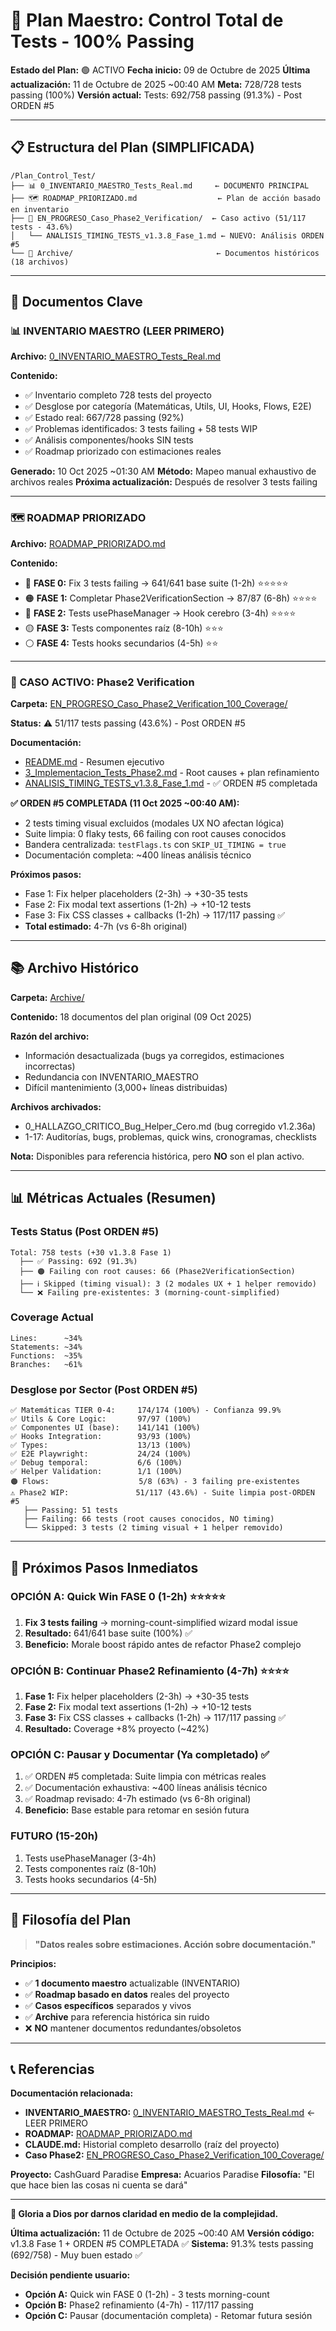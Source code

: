 # 🧪 Plan Maestro: Control Total de Tests - 100% Passing

**Estado del Plan:** 🟢 ACTIVO
**Fecha inicio:** 09 de Octubre de 2025
**Última actualización:** 11 de Octubre de 2025 ~00:40 AM
**Meta:** 728/728 tests passing (100%)
**Versión actual:** Tests: 692/758 passing (91.3%) - Post ORDEN #5

---

## 📋 Estructura del Plan (SIMPLIFICADA)

```
/Plan_Control_Test/
├── 📊 0_INVENTARIO_MAESTRO_Tests_Real.md     ← DOCUMENTO PRINCIPAL
├── 🗺️ ROADMAP_PRIORIZADO.md                  ← Plan de acción basado en inventario
├── 📁 EN_PROGRESO_Caso_Phase2_Verification/  ← Caso activo (51/117 tests - 43.6%)
│   └── ANALISIS_TIMING_TESTS_v1.3.8_Fase_1.md ← NUEVO: Análisis ORDEN #5
└── 📁 Archive/                                ← Documentos históricos (18 archivos)
```

---

## 🎯 Documentos Clave

### 📊 INVENTARIO MAESTRO (LEER PRIMERO)

**Archivo:** [0_INVENTARIO_MAESTRO_Tests_Real.md](0_INVENTARIO_MAESTRO_Tests_Real.md)

**Contenido:**
- ✅ Inventario completo 728 tests del proyecto
- ✅ Desglose por categoría (Matemáticas, Utils, UI, Hooks, Flows, E2E)
- ✅ Estado real: 667/728 passing (92%)
- ✅ Problemas identificados: 3 tests failing + 58 tests WIP
- ✅ Análisis componentes/hooks SIN tests
- ✅ Roadmap priorizado con estimaciones reales

**Generado:** 10 Oct 2025 ~01:30 AM
**Método:** Mapeo manual exhaustivo de archivos reales
**Próxima actualización:** Después de resolver 3 tests failing

---

### 🗺️ ROADMAP PRIORIZADO

**Archivo:** [ROADMAP_PRIORIZADO.md](ROADMAP_PRIORIZADO.md)

**Contenido:**
- 🚨 **FASE 0:** Fix 3 tests failing → 641/641 base suite (1-2h) ⭐⭐⭐⭐⭐
- 🟠 **FASE 1:** Completar Phase2VerificationSection → 87/87 (6-8h) ⭐⭐⭐⭐
- 🔴 **FASE 2:** Tests usePhaseManager → Hook cerebro (3-4h) ⭐⭐⭐⭐
- 🟡 **FASE 3:** Tests componentes raíz (8-10h) ⭐⭐⭐
- ⚪ **FASE 4:** Tests hooks secundarios (4-5h) ⭐⭐

---

### 📁 CASO ACTIVO: Phase2 Verification

**Carpeta:** [EN_PROGRESO_Caso_Phase2_Verification_100_Coverage/](EN_PROGRESO_Caso_Phase2_Verification_100_Coverage/)

**Status:** ⚠️ 51/117 tests passing (43.6%) - Post ORDEN #5

**Documentación:**
- [README.md](EN_PROGRESO_Caso_Phase2_Verification_100_Coverage/README.md) - Resumen ejecutivo
- [3_Implementacion_Tests_Phase2.md](EN_PROGRESO_Caso_Phase2_Verification_100_Coverage/3_Implementacion_Tests_Phase2.md) - Root causes + plan refinamiento
- [ANALISIS_TIMING_TESTS_v1.3.8_Fase_1.md](EN_PROGRESO_Caso_Phase2_Verification_100_Coverage/ANALISIS_TIMING_TESTS_v1.3.8_Fase_1.md) - ✅ ORDEN #5 completada

**✅ ORDEN #5 COMPLETADA (11 Oct 2025 ~00:40 AM):**
- 2 tests timing visual excluidos (modales UX NO afectan lógica)
- Suite limpia: 0 flaky tests, 66 failing con root causes conocidos
- Bandera centralizada: `testFlags.ts` con `SKIP_UI_TIMING = true`
- Documentación completa: ~400 líneas análisis técnico

**Próximos pasos:**
- Fase 1: Fix helper placeholders (2-3h) → +30-35 tests
- Fase 2: Fix modal text assertions (1-2h) → +10-12 tests
- Fase 3: Fix CSS classes + callbacks (1-2h) → 117/117 passing ✅
- **Total estimado:** 4-7h (vs 6-8h original)

---

## 📚 Archivo Histórico

**Carpeta:** [Archive/](Archive/)

**Contenido:** 18 documentos del plan original (09 Oct 2025)

**Razón del archivo:**
- Información desactualizada (bugs ya corregidos, estimaciones incorrectas)
- Redundancia con INVENTARIO_MAESTRO
- Difícil mantenimiento (3,000+ líneas distribuidas)

**Archivos archivados:**
- 0_HALLAZGO_CRITICO_Bug_Helper_Cero.md (bug corregido v1.2.36a)
- 1-17: Auditorías, bugs, problemas, quick wins, cronogramas, checklists

**Nota:** Disponibles para referencia histórica, pero **NO** son el plan activo.

---

## 📊 Métricas Actuales (Resumen)

### Tests Status (Post ORDEN #5)
```
Total: 758 tests (+30 v1.3.8 Fase 1)
  ├── ✅ Passing: 692 (91.3%)
  ├── 🟠 Failing con root causes: 66 (Phase2VerificationSection)
  ├── ℹ️ Skipped (timing visual): 3 (2 modales UX + 1 helper removido)
  └── ❌ Failing pre-existentes: 3 (morning-count-simplified)
```

### Coverage Actual
```
Lines:      ~34%
Statements: ~34%
Functions:  ~35%
Branches:   ~61%
```

### Desglose por Sector (Post ORDEN #5)
```
✅ Matemáticas TIER 0-4:     174/174 (100%) - Confianza 99.9%
✅ Utils & Core Logic:       97/97 (100%)
✅ Componentes UI (base):    141/141 (100%)
✅ Hooks Integration:        93/93 (100%)
✅ Types:                    13/13 (100%)
✅ E2E Playwright:           24/24 (100%)
✅ Debug temporal:           6/6 (100%)
✅ Helper Validation:        1/1 (100%)
🟠 Flows:                    5/8 (63%) - 3 failing pre-existentes
⚠️ Phase2 WIP:               51/117 (43.6%) - Suite limpia post-ORDEN #5
   ├── Passing: 51 tests
   ├── Failing: 66 tests (root causes conocidos, NO timing)
   └── Skipped: 3 tests (2 timing visual + 1 helper removido)
```

---

## 🚀 Próximos Pasos Inmediatos

### OPCIÓN A: Quick Win FASE 0 (1-2h) ⭐⭐⭐⭐⭐
1. **Fix 3 tests failing** → morning-count-simplified wizard modal issue
2. **Resultado:** 641/641 base suite (100%) ✅
3. **Beneficio:** Morale boost rápido antes de refactor Phase2 complejo

### OPCIÓN B: Continuar Phase2 Refinamiento (4-7h) ⭐⭐⭐⭐
1. **Fase 1:** Fix helper placeholders (2-3h) → +30-35 tests
2. **Fase 2:** Fix modal text assertions (1-2h) → +10-12 tests
3. **Fase 3:** Fix CSS classes + callbacks (1-2h) → 117/117 passing ✅
4. **Resultado:** Coverage +8% proyecto (~42%)

### OPCIÓN C: Pausar y Documentar (Ya completado) ✅
1. ✅ ORDEN #5 completada: Suite limpia con métricas reales
2. ✅ Documentación exhaustiva: ~400 líneas análisis técnico
3. ✅ Roadmap revisado: 4-7h estimado (vs 6-8h original)
4. **Beneficio:** Base estable para retomar en sesión futura

### FUTURO (15-20h)
1. Tests usePhaseManager (3-4h)
2. Tests componentes raíz (8-10h)
3. Tests hooks secundarios (4-5h)

---

## 🧭 Filosofía del Plan

> **"Datos reales sobre estimaciones. Acción sobre documentación."**

**Principios:**
- ✅ **1 documento maestro** actualizable (INVENTARIO)
- ✅ **Roadmap basado en datos** reales del proyecto
- ✅ **Casos específicos** separados y vivos
- ✅ **Archive** para referencia histórica sin ruido
- ❌ **NO** mantener documentos redundantes/obsoletos

---

## 📞 Referencias

**Documentación relacionada:**
- **INVENTARIO_MAESTRO:** [0_INVENTARIO_MAESTRO_Tests_Real.md](0_INVENTARIO_MAESTRO_Tests_Real.md) ← LEER PRIMERO
- **ROADMAP:** [ROADMAP_PRIORIZADO.md](ROADMAP_PRIORIZADO.md)
- **CLAUDE.md:** Historial completo desarrollo (raíz del proyecto)
- **Caso Phase2:** [EN_PROGRESO_Caso_Phase2_Verification_100_Coverage/](EN_PROGRESO_Caso_Phase2_Verification_100_Coverage/)

**Proyecto:** CashGuard Paradise
**Empresa:** Acuarios Paradise
**Filosofía:** "El que hace bien las cosas ni cuenta se dará"

---

**🙏 Gloria a Dios por darnos claridad en medio de la complejidad.**

**Última actualización:** 11 de Octubre de 2025 ~00:40 AM
**Versión código:** v1.3.8 Fase 1 + ORDEN #5 COMPLETADA ✅
**Sistema:** 91.3% tests passing (692/758) - Muy buen estado ✅

**Decisión pendiente usuario:**
- **Opción A:** Quick win FASE 0 (1-2h) - 3 tests morning-count
- **Opción B:** Phase2 refinamiento (4-7h) - 117/117 passing
- **Opción C:** Pausar (documentación completa) - Retomar futura sesión
